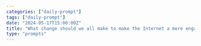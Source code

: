 ```yaml
---
categories: ["daily-prompt"]
tags: ["daily-prompt"]
date: "2024-05-17T15:00:00Z"
title: "What change should we all make to make the Internet a more engaging and welcoming place?"
type: "prompts"
---
```

